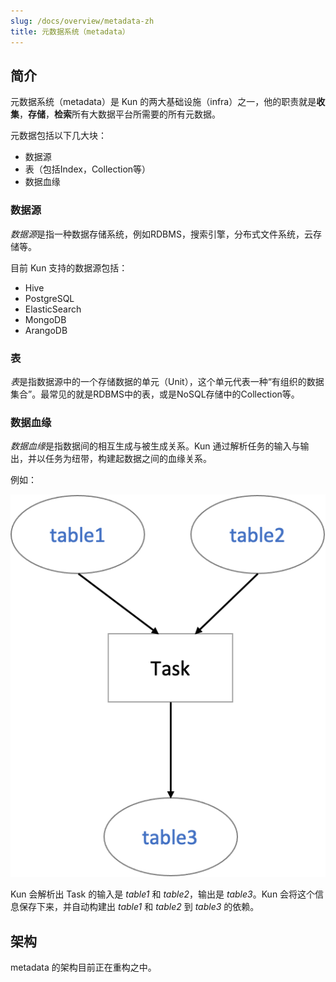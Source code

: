 ```yaml
---
slug: /docs/overview/metadata-zh
title: 元数据系统（metadata）
---
```

## 简介

元数据系统（metadata）是 Kun 的两大基础设施（infra）之一，他的职责就是**收集**，**存储**，**检索**所有大数据平台所需要的所有元数据。

元数据包括以下几大块：

- 数据源
- 表（包括Index，Collection等）
- 数据血缘

### 数据源

*数据源*是指一种数据存储系统，例如RDBMS，搜索引擎，分布式文件系统，云存储等。

目前 Kun 支持的数据源包括：

- Hive
- PostgreSQL
- ElasticSearch
- MongoDB
- ArangoDB

### 表

*表*是指数据源中的一个存储数据的单元（Unit），这个单元代表一种“有组织的数据集合”。最常见的就是RDBMS中的表，或是NoSQL存储中的Collection等。

### 数据血缘

*数据血缘*是指数据间的相互生成与被生成关系。Kun 通过解析任务的输入与输出，并以任务为纽带，构建起数据之间的血缘关系。

例如：

![任务的输入输出](../static/img/task-inlets-and-outlets.png)

Kun 会解析出 Task 的输入是 *table1* 和 *table2*，输出是 *table3*。Kun 会将这个信息保存下来，并自动构建出 *table1* 和 *table2* 到 *table3* 的依赖。

## 架构

metadata 的架构目前正在重构之中。
